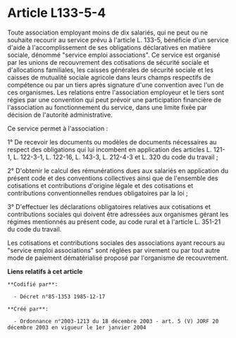 # Article L133-5-4

Toute association employant moins de dix salariés, qui ne peut ou ne souhaite recourir au service prévu à l'article L. 133-5,
bénéficie d'un service d'aide à l'accomplissement de ses obligations déclaratives en matière sociale, dénommé "service emploi
associations". Ce service est organisé par les unions de recouvrement des cotisations de sécurité sociale et d'allocations
familiales, les caisses générales de sécurité sociale et les caisses de mutualité sociale agricole dans leurs champs
respectifs de compétence ou par un tiers après signature d'une convention avec l'un de ces organismes. Les relations entre
l'association employeur et le tiers sont régies par une convention qui peut prévoir une participation financière de
l'association au fonctionnement du service, dans une limite fixée par décision de l'autorité administrative.

Ce service permet à l'association :

1° De recevoir les documents ou modèles de documents nécessaires au respect des obligations qui lui incombent en application
des articles L. 121-1, L. 122-3-1, L. 122-16, L. 143-3, L. 212-4-3 et L. 320 du code du travail ;

2° D'obtenir le calcul des rémunérations dues aux salariés en application du présent code et des conventions collectives
ainsi que de l'ensemble des cotisations et contributions d'origine légale et des cotisations et contributions
conventionnelles rendues obligatoires par la loi ;

3° D'effectuer les déclarations obligatoires relatives aux cotisations et contributions sociales qui doivent être adressées
aux organismes gérant les régimes mentionnés au présent code, au code rural et à l'article L. 351-21 du code du travail.

Les cotisations et contributions sociales des associations ayant recours au "service emploi associations" sont réglées par
virement ou par tout autre mode de paiement dématérialisé proposé par l'organisme de recouvrement.

**Liens relatifs à cet article**

	**Codifié par**:

	  - Décret n°85-1353 1985-12-17

	**Créé par**:

	  - Ordonnance n°2003-1213 du 18 décembre 2003 - art. 5 (V) JORF 20 décembre 2003 en vigueur le 1er janvier 2004
